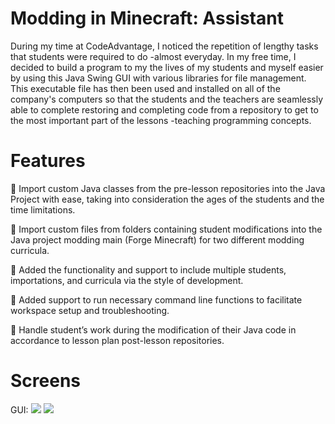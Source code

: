 # Modding in Minecraft: Assistant

During my time at CodeAdvantage, I noticed the repetition of lengthy tasks that students were required to do -almost everyday. 
In my free time, I decided to build a program to my the lives of my students and myself easier by using this Java Swing GUI with various libraries for file management. 
This executable file has then been used and installed on all of the company's computers so that the students and the teachers are seamlessly able to complete restoring and completing code from a repository to get to the most important part of the lessons -teaching programming concepts.
# Features
	Import custom Java classes from the pre-lesson repositories into the Java Project with ease, taking into consideration the ages of the students and the time limitations. 

	Import custom files from folders containing student modifications into the Java project modding main (Forge Minecraft) for two different modding curricula.

	Added the functionality and support to include multiple students, importations, and curricula via the style of development.

	Added support to run necessary command line functions to facilitate workspace setup and troubleshooting.

	Handle student’s work during the modification of their Java code in accordance to lesson plan post-lesson repositories. 

# Screens
GUI:
![](https://github.com/baksha97/Modding-In-Minecraft-Assistant/blob/master/assistant_screens/interface.png)
![](https://github.com/baksha97/Modding-In-Minecraft-Assistant/blob/master/assistant_screens/menu.png)

